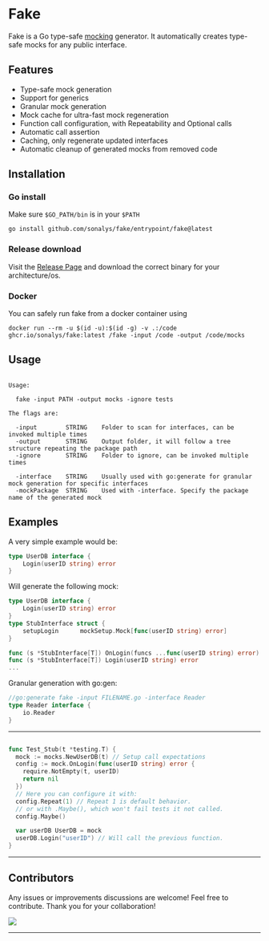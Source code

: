 # Fake

Fake is a Go type-safe [mocking](https://en.wikipedia.org/wiki/Mock_object) generator. It automatically creates type-safe mocks for any public interface.

## Features

- Type-safe mock generation
- Support for generics
- Granular mock generation
- Mock cache for ultra-fast mock regeneration
- Function call configuration, with Repeatability and Optional calls
- Automatic call assertion
- Caching, only regenerate updated interfaces
- Automatic cleanup of generated mocks from removed code

## Installation

### Go install

Make sure `$GO_PATH/bin` is in your `$PATH`

`go install github.com/sonalys/fake/entrypoint/fake@latest`

### Release download

Visit the [Release Page](https://github.com/sonalys/fake/releases) and download the correct binary for your architecture/os.

### Docker

You can safely run fake from a docker container using

`docker run --rm -u $(id -u):$(id -g) -v .:/code ghcr.io/sonalys/fake:latest /fake -input /code -output /code/mocks`

## Usage

```

Usage:

  fake -input PATH -output mocks -ignore tests

The flags are:

  -input        STRING    Folder to scan for interfaces, can be invoked multiple times
  -output       STRING    Output folder, it will follow a tree structure repeating the package path
  -ignore       STRING    Folder to ignore, can be invoked multiple times

  -interface    STRING    Usually used with go:generate for granular mock generation for specific interfaces
  -mockPackage  STRING    Used with -interface. Specify the package name of the generated mock

```

## Examples

A very simple example would be:

```go
type UserDB interface {
	Login(userID string) error
}
```

Will generate the following mock:

```go
type UserDB interface {
	Login(userID string) error
}
type StubInterface struct {
	setupLogin      mockSetup.Mock[func(userID string) error]
}

func (s *StubInterface[T]) OnLogin(funcs ...func(userID string) error) Config
func (s *StubInterface[T]) Login(userID string) error
...
```

Granular generation with go:gen:

```go
//go:generate fake -input FILENAME.go -interface Reader
type Reader interface {
	io.Reader
}
```

---

```go

func Test_Stub(t *testing.T) {
  mock := mocks.NewUserDB(t) // Setup call expectations
  config := mock.OnLogin(func(userID string) error {
    require.NotEmpty(t, userID)
    return nil
  })
  // Here you can configure it with:
  config.Repeat(1) // Repeat 1 is default behavior.
  // or with .Maybe(), which won't fail tests it not called.
  config.Maybe()

  var userDB UserDB = mock
  userDB.Login("userID") // Will call the previous function.
}
```

---

## Contributors

Any issues or improvements discussions are welcome! Feel free to contribute.
Thank you for your collaboration!

<a href="https://github.com/sonalys/fake/graphs/contributors">
  <img src="https://contrib.rocks/image?repo=sonalys/fake" />
</a>

---
